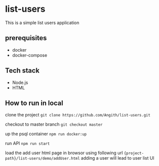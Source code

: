 # list-users

This is a simple list users application

## prerequisites
 - docker
 - docker-compose

## Tech stack
 - Node.js
 - HTML

## How to run in local

clone the project
`git clone https://github.com/Angith/list-users.git`

checkout to master branch
`git checkout master`

up the psql container
`npm run docker:up  `

run API
`npm run start`

load the add user html page in browsor using following url
`{project-path}/list-users/demo/addUser.html`
adding a user will lead to user list UI
